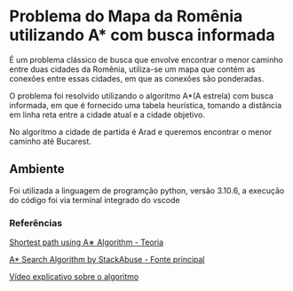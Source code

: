 # Problema do Mapa da Romênia utilizando A* com busca informada

É um problema clássico de busca que envolve encontrar o menor caminho entre duas cidades da Romênia, utiliza-se um mapa que contém as conexões entre essas cidades, em que as conexões são ponderadas. 

O problema foi resolvido utilizando o algoritmo A*(A estrela) com busca informada, em que é fornecido uma tabela heurística, tomando a distância em linha reta entre a cidade atual e a cidade objetivo.

No algoritmo a cidade de partida é Arad e queremos encontrar o menor caminho até Bucarest.

## Ambiente
Foi utilizada a linguagem de programção python, versão 3.10.6, a execução do código foi via terminal integrado do vscode

### Referências
[Shortest path using A∗ Algorithm - Teoria](http://cs.indstate.edu/~pvanam/phani.pdf)

[A* Search Algorithm by StackAbuse - Fonte principal](https://stackabuse.com/courses/graphs-in-python-theory-and-implementation/lessons/a-star-search-algorithm/)

[Vídeo explicativo sobre o algoritmo](https://www.youtube.com/watch?v=UwtjG1BUHJA&t=6s)
